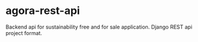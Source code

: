 agora-rest-api
==============

Backend api for sustainability free and for sale application. Django REST api project format.
